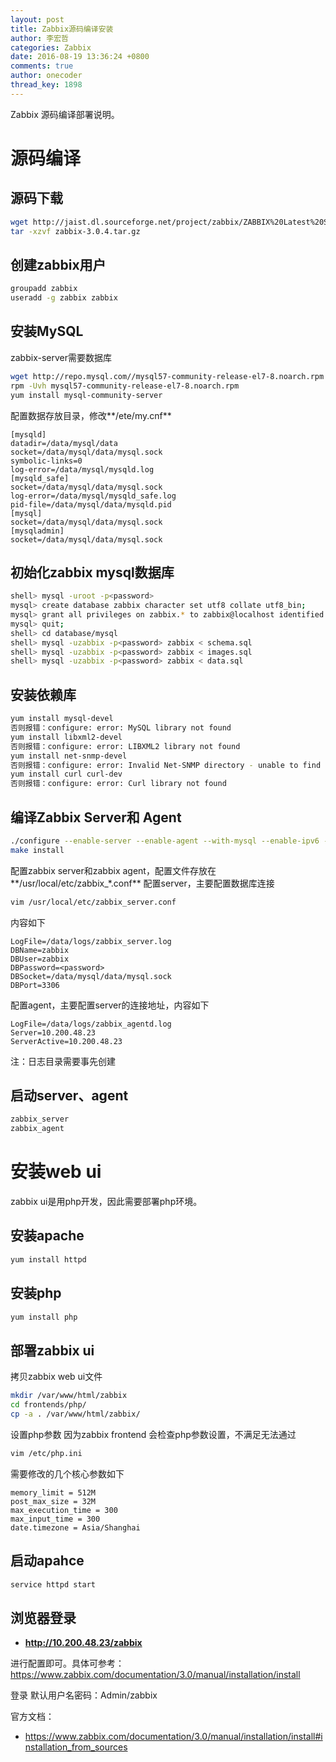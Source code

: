 ```yaml
---
layout: post
title: Zabbix源码编译安装
author: 李宏哲 
categories: Zabbix
date: 2016-08-19 13:36:24 +0800
comments: true
author: onecoder
thread_key: 1898
---
```


Zabbix 源码编译部署说明。

<!--break-->

# 源码编译

## 源码下载

```bash
wget http://jaist.dl.sourceforge.net/project/zabbix/ZABBIX%20Latest%20Stable/3.0.4/zabbix-3.0.4.tar.gz
tar -xzvf zabbix-3.0.4.tar.gz
```

## 创建zabbix用户

```bash
groupadd zabbix
useradd -g zabbix zabbix
```

## 安装MySQL

zabbix-server需要数据库

```bash
wget http://repo.mysql.com//mysql57-community-release-el7-8.noarch.rpm
rpm -Uvh mysql57-community-release-el7-8.noarch.rpm
yum install mysql-community-server
```

配置数据存放目录，修改**/ete/my.cnf**

```properties
[mysqld]
datadir=/data/mysql/data
socket=/data/mysql/data/mysql.sock
symbolic-links=0
log-error=/data/mysql/mysqld.log
[mysqld_safe]
socket=/data/mysql/data/mysql.sock
log-error=/data/mysql/mysqld_safe.log
pid-file=/data/mysql/data/mysqld.pid
[mysql]
socket=/data/mysql/data/mysql.sock
[mysqladmin]
socket=/data/mysql/data/mysql.sock
```

## 初始化zabbix mysql数据库

```bash
shell> mysql -uroot -p<password>
mysql> create database zabbix character set utf8 collate utf8_bin;
mysql> grant all privileges on zabbix.* to zabbix@localhost identified by '<password>';
mysql> quit;
shell> cd database/mysql
shell> mysql -uzabbix -p<password> zabbix < schema.sql
shell> mysql -uzabbix -p<password> zabbix < images.sql
shell> mysql -uzabbix -p<password> zabbix < data.sql
```

## 安装依赖库

```bash
yum install mysql-devel
否则报错：configure: error: MySQL library not found
yum install libxml2-devel
否则报错：configure: error: LIBXML2 library not found
yum install net-snmp-devel
否则报错：configure: error: Invalid Net-SNMP directory - unable to find net-snmp-config
yum install curl curl-dev
否则报错：configure: error: Curl library not found
```

## 编译Zabbix Server和 Agent

```bash
./configure --enable-server --enable-agent --with-mysql --enable-ipv6 --with-net-snmp --with-libcurl --with-libxml2
make install
```

配置zabbix server和zabbix agent，配置文件存放在**/usr/local/etc/zabbix_*.conf**
配置server，主要配置数据库连接

```bash
vim /usr/local/etc/zabbix_server.conf
```

内容如下

```properties
LogFile=/data/logs/zabbix_server.log
DBName=zabbix
DBUser=zabbix
DBPassword=<password>
DBSocket=/data/mysql/data/mysql.sock
DBPort=3306
```

配置agent，主要配置server的连接地址，内容如下

```properties
LogFile=/data/logs/zabbix_agentd.log
Server=10.200.48.23
ServerActive=10.200.48.23
```

注：日志目录需要事先创建

## 启动server、agent

```bash
zabbix_server
zabbix_agent
```

# 安装web ui
zabbix ui是用php开发，因此需要部署php环境。

## 安装apache

```bash
yum install httpd
```

## 安装php

```bash
yum install php
```

## 部署zabbix ui

拷贝zabbix web ui文件

```bash
mkdir /var/www/html/zabbix
cd frontends/php/
cp -a . /var/www/html/zabbix/
```

设置php参数
因为zabbix frontend 会检查php参数设置，不满足无法通过

```bash
vim /etc/php.ini
```

需要修改的几个核心参数如下

```properties
memory_limit = 512M
post_max_size = 32M
max_execution_time = 300
max_input_time = 300
date.timezone = Asia/Shanghai
```

## 启动apahce

```bash
service httpd start
```

## 浏览器登录

* **http://10.200.48.23/zabbix**

进行配置即可。具体可参考：
https://www.zabbix.com/documentation/3.0/manual/installation/install

登录
默认用户名密码：Admin/zabbix

官方文档：

* https://www.zabbix.com/documentation/3.0/manual/installation/install#installation_from_sources